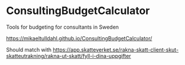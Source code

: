 # ConsultingBudgetCalculator
Tools for budgeting for consultants in Sweden

https://mikaeltulldahl.github.io/ConsultingBudgetCalculator/

Should match with https://app.skatteverket.se/rakna-skatt-client-skut-skatteutrakning/rakna-ut-skatt/fyll-i-dina-uppgifter
